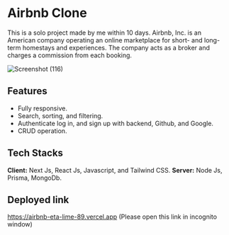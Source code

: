 # Airbnb Clone

This is a solo project made by me within 10 days.
Airbnb, Inc. is an American company operating an online marketplace for short- and long-term homestays and experiences. The company acts as a broker and charges a commission from each booking.


![Screenshot (116)](https://static-00.iconduck.com/assets.00/airbnb-icon-951x1024-cecrwt2x.png)



## Features
- Fully responsive.
- Search, sorting, and filtering.
- Authenticate log in, and sign up with backend, Github, and Google.
- CRUD operation.


## Tech Stacks

**Client:** Next Js, React Js, Javascript, and Tailwind CSS.
**Server:** Node Js, Prisma, MongoDb.


## Deployed link
https://airbnb-eta-lime-89.vercel.app
(Please open this link in incognito window)
